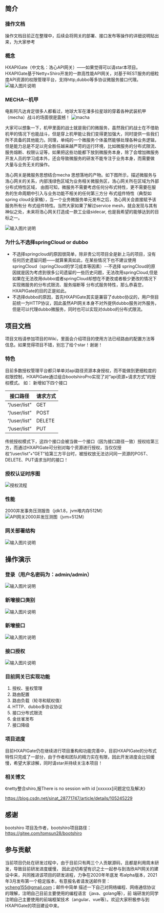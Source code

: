 ## 简介
### 操作文档
操作文档目前正在整理中，后续会将网关的部署、接口发布等操作的详细说明贴出来，为大家参考

### 概念
HXAPIGate（中文名：浩心API网关）——如果觉得可以请star本项目。
HXAPIGate基于Netty+Shiro开发的一款高性能API网关，对基于REST服务的细粒度API资源的权限管理平台，支持http,dubbo等多协议微服务接口代理。
![输入图片说明](https://images.gitee.com/uploads/images/2019/1112/152324_e14eb0c7_1038477.png "屏幕截图.png")

### MECHA--机甲
电影阿凡达肯定很多人都看过，地球大军在潘多拉星球的穿着各种武装机甲（mecha）战斗的场面很是震撼！
![macha](https://images.gitee.com/uploads/images/2020/0706/202838_f57c9abc_2067850.jpeg "macha.jpg")

大家可以想象一下，机甲里面的战士就是我们的微服务，虽然我们的战士在不借助机甲的情况下也能战斗，但是穿上机甲能让我们变得更加强大，同时提供一些我们所不具备的其他能力。同理，单纯的一个微服务个体虽然能够处理各种业务逻辑，
但是能力总是不足以完全胜任越来越严苛的运行环境，比如微服务的分布式限流、服务熔断、权限认证等，如果把这些功能都下放到微服务本身，除了会增加微服务开发人员的学习成本外，还会导致微服务的研发不能专注于业务本身，而需要做
大量与业务无关的操作。

浩心网关是微服务思想结合mecha 思想落地的产物。如下图所示，描述微服务与浩心网关的关系，内部浅绿色区域为业务相关微服务区，浩心网关所在区域为外部分布式特性区域，
由图可知，微服务不需要考虑任何分布式特性，更不需要在服务的生命周期中引入与业务功能不相关的任何第三方分
布式组件特性（典型如spring cloud全家桶），当一个业务微服务单元发布之后，浩心网关会直接赋予该服务所有分
布式组件特性。当然大家如果了解过service mesh，就会发现与其有神似之处，未来将浩心网关打造成一款工业级sidecar,
也是我希望的能够达到的目标之一。

![输入图片说明](https://images.gitee.com/uploads/images/2020/0904/211047_342c4125_1038477.png "HXAPIGate.png")


### 为什么不选择springCloud or dubbo
- 不选择springcloud的原因很简单，除非贵公司项目全是新上马的项目，没有任何历史遗留问题——就算果真如此，在某些情况下也不建议使用springCloud（springCloud的学习成本等因素）--不选择
springCloud的原因就是因为考虑到很多公司遗留的一些历史问题，无法改用springCloud,但是如果在无法改用dubbo或者springCloud却想在不更改或者极少更改的情况下实现微服务的分布式限流、服务熔断等
分布式服务特性，那么恭喜您，HXAPIGate的目的正是如此。
- 不选择dubbo的原因，首先HXAPIGate其实是兼容了dubbo协议的，用户侧目前统一为HTTP协议，因此虽然API网关本身不对外提供dubbo服务对外服务，但是可以代理dubbo微服务，同时也可以实现对dubbo的分布式限流。


## 项目文档
项目文档请参加项目的Wiki，里面会介绍项目的使用方法已经路由的配置方法等信息。如果觉得项目不错，别忘了给个star！谢谢！

### 特色

目前多数授权管理平台都只单单对api路径资源本身授权，而不能做到更细粒度的权限控制，HXAPIGate通过组合bootshiroPro实现了对“api资源+请求方式”的授权模式。
如：
新增如下四个接口

| 接口路径 | 请求方式 |
|--|--|
|“/user/list”| GET |
|“/user/list”| POST |
|“/user/list”| DELETE |
|“/user/list”| PUT |

传统授权模式下，这四个接口会被当做一个接口（因为接口路径一致）授权给第三方，而通过HXAPIGate可分别对每个资源进行授权，当仅仅授权“/user/list”+“GET”给第三方平台时，被授权放无法访问同一资源的POST、DELETE、PUT请求当时的接口！

### 授权认证时序图

![授权流程](https://images.gitee.com/uploads/images/2019/1112/113303_d06bcb01_1038477.jpeg "授权流程.jpg")

### 性能
2000并发事务压测报告（jdk1.8，jvm堆内存512M）
![API网关2000并发压测图（jvm=512M）](https://images.gitee.com/uploads/images/2019/1112/113504_8b9b126e_1038477.png "API网关2000并发压测图（jvm=512M）.png")

### 网关部署结构
![输入图片说明](https://images.gitee.com/uploads/images/2020/1023/121327_3b9a4a3f_1038477.jpeg "HXAPIGate.jpg")

## 操作演示

### 登录（用户名密码为：admin/admin）
![输入图片说明](https://images.gitee.com/uploads/images/2020/0914/122220_5765ed47_1038477.gif "登录.gif")
### 新增接口类别
![输入图片说明](https://images.gitee.com/uploads/images/2020/0914/122334_6e1cac3c_1038477.gif "新建API类别.gif")
### 新增接口
![输入图片说明](https://images.gitee.com/uploads/images/2020/0914/122348_628ecd93_1038477.gif "新建API接口.gif")
### 接口授权
![输入图片说明](https://images.gitee.com/uploads/images/2020/0914/122404_9b01e94b_1038477.gif "给用户角色授权ceshi接口.gif")

### 目前网关已实现功能
1. 授权、鉴权管理
2. 路由配置
3. 路由负载（轮寻和赋权值）
4. HTTP、dubbo多协议协议
5. 接口分布式限流
6. 金丝雀发布
7. 接口降级

### 项目进度
 目前HXAPIGate仍在继续进行项目重构和功能完善中，目前HXAPIGate的分布式特性只完成了一部分，由于作者和团队的精力实在有限，因此开发进度会比较缓慢，希望大家谅解，同时请star并持续关注本项目！

### 相关博文
《netty整合shiro,报There is no session with id [xxxxxx]问题定位及解决》

https://blog.csdn.net/sinat_28771747/article/details/105245229

## 感谢
bootshiro 项目及作者，bootshiro项目路径：https://gitee.com/tomsun28/bootshiro 

## 参与贡献

当前项目仍处在研发过程中，由于目前只有两三个人贡献源码，且都是利用周末研发，导致目前研发进度缓慢，
因此迫切希望有识之士一起参与到浩欣API网关的建设中来，共同推进该项目的研发进程，力争在2020年年底发
布alpha版本，2021年3月发布第一个稳定版本，有意报名者请发送邮件至：ycheng155@gmail.com；邮件中简单
描述一下自己对网络编程、网络通信协议的理解，注明自己目前主要使用的编程语言（java、golang等），前
端研发的同学注明自己主要使用的前端框架技术（angular、vue等）。欢迎大家积极参与到HXAPIGate的项目建设中来。
